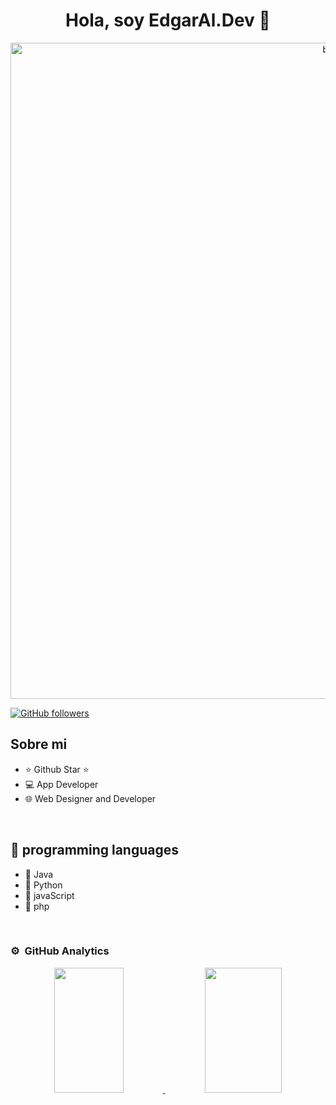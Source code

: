 
<div align="center">
<h1 align="center">Hola, soy EdgarAl.Dev 👑</h1>
</div>
<div align="center">
<img width="1050" alt="banner git" src="https://github.com/user-attachments/assets/0ae9b11e-b422-4fcb-a906-760fb5581e05">
</div>

[![GitHub followers](https://img.shields.io/github/followers/edgar-alvarez-checo?style=social)](https://github.com/edgar-alvarez-checo)

## Sobre mi

- ⭐ Github Star ⭐
- 💻 App Developer
- 🌐 Web Designer and Developer
<br>

## 📖 programming languages

- 🍵 Java
- 🐍 Python
- 🚀 javaScript
- 🐘 php
<br>

### ⚙️ &nbsp;GitHub Analytics

<p align="center">
  <a href="https://github.com/edgar-alvarez-checo">
    <!-- GitHub Stats -->
    <img width="47%" height="200px" src="https://github-readme-stats.vercel.app/api?username=edgar-alvarez-checo&show_icons=true&theme=algolia&include_all_commits=true&count_private=true"/>
  </a>
  <a href="https://github.com/edgar-alvarez-checo">
    <!-- GitHub Streak Stats -->
    <img width="49.5%" height="200px" src="https://github-readme-streak-stats.herokuapp.com/?user=edgar-alvarez-checo&theme=algolia"/>
  </a>
</p>
